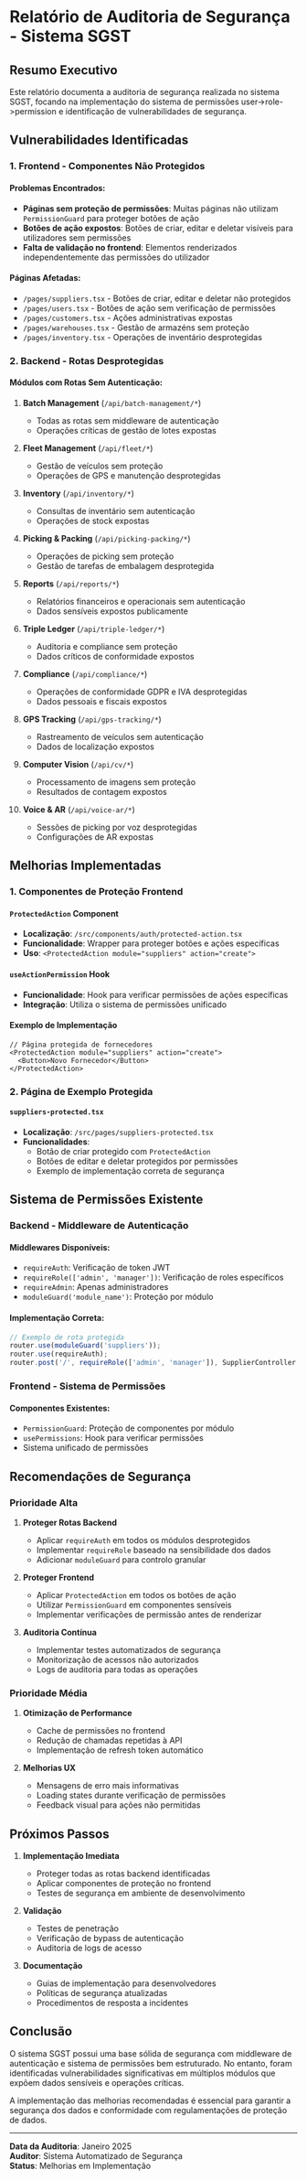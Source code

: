 # Relatório de Auditoria de Segurança - Sistema SGST

## Resumo Executivo

Este relatório documenta a auditoria de segurança realizada no sistema SGST, focando na implementação do sistema de permissões user->role->permission e identificação de vulnerabilidades de segurança.

## Vulnerabilidades Identificadas

### 1. Frontend - Componentes Não Protegidos

#### Problemas Encontrados:
- **Páginas sem proteção de permissões**: Muitas páginas não utilizam `PermissionGuard` para proteger botões de ação
- **Botões de ação expostos**: Botões de criar, editar e deletar visíveis para utilizadores sem permissões
- **Falta de validação no frontend**: Elementos renderizados independentemente das permissões do utilizador

#### Páginas Afetadas:
- `/pages/suppliers.tsx` - Botões de criar, editar e deletar não protegidos
- `/pages/users.tsx` - Botões de ação sem verificação de permissões
- `/pages/customers.tsx` - Ações administrativas expostas
- `/pages/warehouses.tsx` - Gestão de armazéns sem proteção
- `/pages/inventory.tsx` - Operações de inventário desprotegidas

### 2. Backend - Rotas Desprotegidas

#### Módulos com Rotas Sem Autenticação:

1. **Batch Management** (`/api/batch-management/*`)
   - Todas as rotas sem middleware de autenticação
   - Operações críticas de gestão de lotes expostas

2. **Fleet Management** (`/api/fleet/*`)
   - Gestão de veículos sem proteção
   - Operações de GPS e manutenção desprotegidas

3. **Inventory** (`/api/inventory/*`)
   - Consultas de inventário sem autenticação
   - Operações de stock expostas

4. **Picking & Packing** (`/api/picking-packing/*`)
   - Operações de picking sem proteção
   - Gestão de tarefas de embalagem desprotegida

5. **Reports** (`/api/reports/*`)
   - Relatórios financeiros e operacionais sem autenticação
   - Dados sensíveis expostos publicamente

6. **Triple Ledger** (`/api/triple-ledger/*`)
   - Auditoria e compliance sem proteção
   - Dados críticos de conformidade expostos

7. **Compliance** (`/api/compliance/*`)
   - Operações de conformidade GDPR e IVA desprotegidas
   - Dados pessoais e fiscais expostos

8. **GPS Tracking** (`/api/gps-tracking/*`)
   - Rastreamento de veículos sem autenticação
   - Dados de localização expostos

9. **Computer Vision** (`/api/cv/*`)
   - Processamento de imagens sem proteção
   - Resultados de contagem expostos

10. **Voice & AR** (`/api/voice-ar/*`)
    - Sessões de picking por voz desprotegidas
    - Configurações de AR expostas

## Melhorias Implementadas

### 1. Componentes de Proteção Frontend

#### `ProtectedAction` Component
- **Localização**: `/src/components/auth/protected-action.tsx`
- **Funcionalidade**: Wrapper para proteger botões e ações específicas
- **Uso**: `<ProtectedAction module="suppliers" action="create">`

#### `useActionPermission` Hook
- **Funcionalidade**: Hook para verificar permissões de ações específicas
- **Integração**: Utiliza o sistema de permissões unificado

#### Exemplo de Implementação
```tsx
// Página protegida de fornecedores
<ProtectedAction module="suppliers" action="create">
  <Button>Novo Fornecedor</Button>
</ProtectedAction>
```

### 2. Página de Exemplo Protegida

#### `suppliers-protected.tsx`
- **Localização**: `/src/pages/suppliers-protected.tsx`
- **Funcionalidades**:
  - Botão de criar protegido com `ProtectedAction`
  - Botões de editar e deletar protegidos por permissões
  - Exemplo de implementação correta de segurança

## Sistema de Permissões Existente

### Backend - Middleware de Autenticação

#### Middlewares Disponíveis:
- `requireAuth`: Verificação de token JWT
- `requireRole(['admin', 'manager'])`: Verificação de roles específicos
- `requireAdmin`: Apenas administradores
- `moduleGuard('module_name')`: Proteção por módulo

#### Implementação Correta:
```typescript
// Exemplo de rota protegida
router.use(moduleGuard('suppliers'));
router.use(requireAuth);
router.post('/', requireRole(['admin', 'manager']), SupplierController.create);
```

### Frontend - Sistema de Permissões

#### Componentes Existentes:
- `PermissionGuard`: Proteção de componentes por módulo
- `usePermissions`: Hook para verificar permissões
- Sistema unificado de permissões

## Recomendações de Segurança

### Prioridade Alta

1. **Proteger Rotas Backend**
   - Aplicar `requireAuth` em todos os módulos desprotegidos
   - Implementar `requireRole` baseado na sensibilidade dos dados
   - Adicionar `moduleGuard` para controlo granular

2. **Proteger Frontend**
   - Aplicar `ProtectedAction` em todos os botões de ação
   - Utilizar `PermissionGuard` em componentes sensíveis
   - Implementar verificações de permissão antes de renderizar

3. **Auditoria Contínua**
   - Implementar testes automatizados de segurança
   - Monitorização de acessos não autorizados
   - Logs de auditoria para todas as operações

### Prioridade Média

1. **Otimização de Performance**
   - Cache de permissões no frontend
   - Redução de chamadas repetidas à API
   - Implementação de refresh token automático

2. **Melhorias UX**
   - Mensagens de erro mais informativas
   - Loading states durante verificação de permissões
   - Feedback visual para ações não permitidas

## Próximos Passos

1. **Implementação Imediata**
   - Proteger todas as rotas backend identificadas
   - Aplicar componentes de proteção no frontend
   - Testes de segurança em ambiente de desenvolvimento

2. **Validação**
   - Testes de penetração
   - Verificação de bypass de autenticação
   - Auditoria de logs de acesso

3. **Documentação**
   - Guias de implementação para desenvolvedores
   - Políticas de segurança atualizadas
   - Procedimentos de resposta a incidentes

## Conclusão

O sistema SGST possui uma base sólida de segurança com middleware de autenticação e sistema de permissões bem estruturado. No entanto, foram identificadas vulnerabilidades significativas em múltiplos módulos que expõem dados sensíveis e operações críticas.

A implementação das melhorias recomendadas é essencial para garantir a segurança dos dados e conformidade com regulamentações de proteção de dados.

---

**Data da Auditoria**: Janeiro 2025  
**Auditor**: Sistema Automatizado de Segurança  
**Status**: Melhorias em Implementação